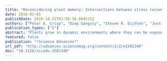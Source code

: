 ```yaml
---
title: "Reconsidering plant memory: Intersections between stress recovery, RNA turnover, and epigenetics"
date: 2016-02-01
publishDate: 2019-10-25T03:50:38.004515Z
authors: ["Peter A. Crisp", "Diep Ganguly", "Steven R. Eichten", "Justin O. Borevitz", "Barry J. Pogson"]
publication_types: ["2"]
abstract: "Plants grow in dynamic environments where they can be exposed to a multitude of stressful factors, all of which affect their development, yield, and, ultimately, reproductive success. Plants are adept at rapidly acclimating to stressful conditions and are able to further fortify their defenses by retaining memories of stress to enable stronger or more rapid responses should an environmental perturbation recur. Indeed, one mechanism that is often evoked regarding environmental memories is epigenetics. Yet, there are relatively few examples of such memories; neither is there a clear understanding of their duration, considering the plethora of stresses in nature. We propose that this field would benefit from investigations into the processes and mechanisms enabling recovery from stress. An understanding of stress recovery could provide fresh insights into when, how, and why environmental memories are created and regulated. Stress memories may be maladaptive, hindering recovery and affecting development and potential yield. In some circumstances, it may be advantageous for plants to learn to forget. Accordingly, the recovery process entails a balancing act between resetting and memory formation. During recovery, RNA metabolism, posttranscriptional gene silencing, and RNA-directed DNA methylation have the potential to play key roles in resetting the epigenome and transcriptome and in altering memory. Exploration of this emerging area of research is becoming ever more tractable with advances in genomics, phenomics, and high-throughput sequencing methodology that will enable unprecedented profiling of high-resolution stress recovery time series experiments and sampling of large natural populations. Have plants learned to forget stress? This review proposes benefits to forgetfulness and finds key roles for RNA turnover. Have plants learned to forget stress? This review proposes benefits to forgetfulness and finds key roles for RNA turnover."
featured: false
publication: "*Science Advances*"
url_pdf: "http://advances.sciencemag.org/content/2/2/e1501340"
doi: "10.1126/sciadv.1501340"
---
```


